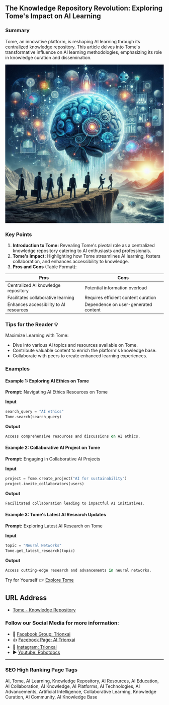 ## The Knowledge Repository Revolution: Exploring Tome's Impact on AI Learning

### Summary
Tome, an innovative platform, is reshaping AI learning through its centralized knowledge repository. This article delves into Tome's transformative influence on AI learning methodologies, emphasizing its role in knowledge curation and dissemination.

<img src="tome.webp" alt="tome">

### Key Points

1. **Introduction to Tome:** Revealing Tome's pivotal role as a centralized knowledge repository catering to AI enthusiasts and professionals.
2. **Tome's Impact:** Highlighting how Tome streamlines AI learning, fosters collaboration, and enhances accessibility to knowledge.
3. **Pros and Cons** (Table Format):

| Pros                                 | Cons                                |
|--------------------------------------|-------------------------------------|
| Centralized AI knowledge repository   | Potential information overload      |
| Facilitates collaborative learning   | Requires efficient content curation |
| Enhances accessibility to AI resources| Dependence on user-generated content|

### Tips for the Reader 💡
Maximize Learning with Tome:
- Dive into various AI topics and resources available on Tome.
- Contribute valuable content to enrich the platform's knowledge base.
- Collaborate with peers to create enhanced learning experiences.

### Examples

#### Example 1: Exploring AI Ethics on Tome
**Prompt:** Navigating AI Ethics Resources on Tome

**Input**
```dart
search_query = "AI ethics"
Tome.search(search_query)
```

**Output**
```dart
Access comprehensive resources and discussions on AI ethics.
```

#### Example 2: Collaborative AI Project on Tome
**Prompt:** Engaging in Collaborative AI Projects

**Input**
```dart
project = Tome.create_project("AI for sustainability")
project.invite_collaborators(users)
```

**Output**
```dart
Facilitated collaboration leading to impactful AI initiatives.
```

#### Example 3: Tome's Latest AI Research Updates
**Prompt:** Exploring Latest AI Research on Tome

**Input**
```dart
topic = "Neural Networks"
Tome.get_latest_research(topic)
```

**Output**
```dart
Access cutting-edge research and advancements in neural networks.
```

Try for Yourself 👉 <a href="https://tome.app" target="_blank">Explore Tome</a>

## URL Address
- <a href="https://tome.app" target="_blank">Tome - Knowledge Repository</a>

### Follow our Social Media for more information:
- 📘 <a href="https://www.facebook.com/groups/trionxai" target="_blank">Facebook Group: Trionxai</a>
- 👍 <a href="https://www.facebook.com/ai.trionxai" target="_blank">Facebook Page: AI Trionxai</a>
- 📸 <a href="https://www.instagram.com/trionxai/" target="_blank">Instagram: Trionxai</a>
- ▶️ <a href="https://www.youtube.com/@robotdocs/" target="_blank">Youtube: Robotdocs</a>

<hr>

### SEO High Ranking Page Tags
AI, Tome, AI Learning, Knowledge Repository, AI Resources, AI Education, AI Collaboration, AI Knowledge, AI Platforms, AI Technologies, AI Advancements, Artificial Intelligence, Collaborative Learning, Knowledge Curation, AI Community, AI Knowledge Base